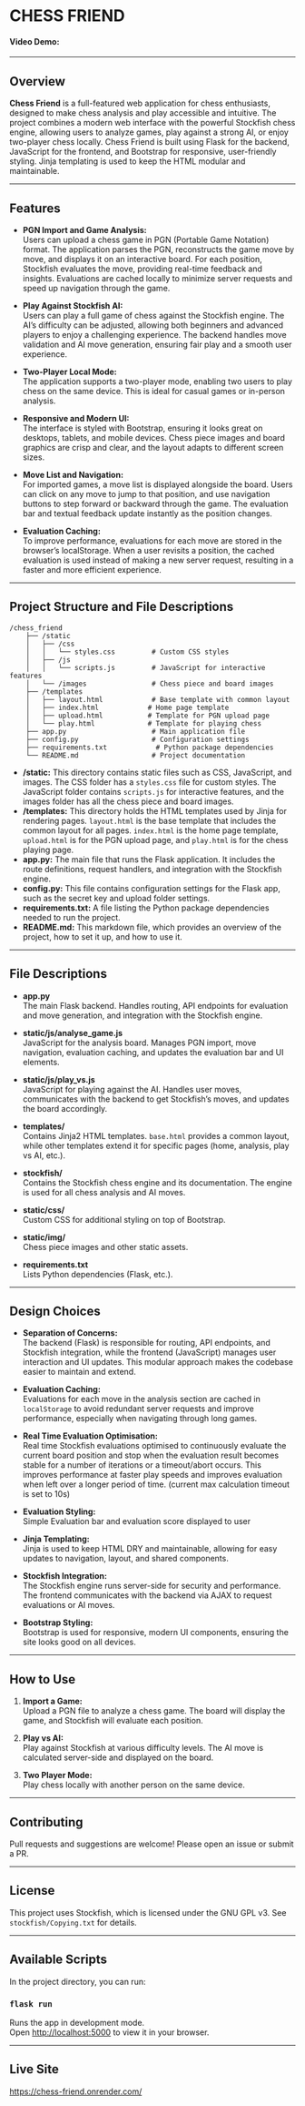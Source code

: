 # CHESS FRIEND

#### Video Demo:  <URL HERE>

---

## Overview

**Chess Friend** is a full-featured web application for chess enthusiasts, designed to make chess analysis and play accessible and intuitive. The project combines a modern web interface with the powerful Stockfish chess engine, allowing users to analyze games, play against a strong AI, or enjoy two-player chess locally. Chess Friend is built using Flask for the backend, JavaScript for the frontend, and Bootstrap for responsive, user-friendly styling. Jinja templating is used to keep the HTML modular and maintainable.

---

## Features

- **PGN Import and Game Analysis:**  
  Users can upload a chess game in PGN (Portable Game Notation) format. The application parses the PGN, reconstructs the game move by move, and displays it on an interactive board. For each position, Stockfish evaluates the move, providing real-time feedback and insights. Evaluations are cached locally to minimize server requests and speed up navigation through the game.

- **Play Against Stockfish AI:**  
  Users can play a full game of chess against the Stockfish engine. The AI’s difficulty can be adjusted, allowing both beginners and advanced players to enjoy a challenging experience. The backend handles move validation and AI move generation, ensuring fair play and a smooth user experience.

- **Two-Player Local Mode:**  
  The application supports a two-player mode, enabling two users to play chess on the same device. This is ideal for casual games or in-person analysis.

- **Responsive and Modern UI:**  
  The interface is styled with Bootstrap, ensuring it looks great on desktops, tablets, and mobile devices. Chess piece images and board graphics are crisp and clear, and the layout adapts to different screen sizes.

- **Move List and Navigation:**  
  For imported games, a move list is displayed alongside the board. Users can click on any move to jump to that position, and use navigation buttons to step forward or backward through the game. The evaluation bar and textual feedback update instantly as the position changes.

- **Evaluation Caching:**  
  To improve performance, evaluations for each move are stored in the browser’s localStorage. When a user revisits a position, the cached evaluation is used instead of making a new server request, resulting in a faster and more efficient experience.

---

## Project Structure and File Descriptions

```
/chess_friend
    ├── /static
    │   ├── /css
    │   │   └── styles.css         # Custom CSS styles
    │   ├── /js
    │   │   └── scripts.js         # JavaScript for interactive features
    │   └── /images                # Chess piece and board images
    ├── /templates
    │   ├── layout.html            # Base template with common layout
    │   ├── index.html            # Home page template
    │   ├── upload.html           # Template for PGN upload page
    │   └── play.html             # Template for playing chess
    ├── app.py                     # Main application file
    ├── config.py                  # Configuration settings
    ├── requirements.txt            # Python package dependencies
    └── README.md                  # Project documentation
```

- **/static:** This directory contains static files such as CSS, JavaScript, and images. The CSS folder has a `styles.css` file for custom styles. The JavaScript folder contains `scripts.js` for interactive features, and the images folder has all the chess piece and board images.
- **/templates:** This directory holds the HTML templates used by Jinja for rendering pages. `layout.html` is the base template that includes the common layout for all pages. `index.html` is the home page template, `upload.html` is for the PGN upload page, and `play.html` is for the chess playing page.
- **app.py:** The main file that runs the Flask application. It includes the route definitions, request handlers, and integration with the Stockfish engine.
- **config.py:** This file contains configuration settings for the Flask app, such as the secret key and upload folder settings.
- **requirements.txt:** A file listing the Python package dependencies needed to run the project.
- **README.md:** This markdown file, which provides an overview of the project, how to set it up, and how to use it.


---

## File Descriptions

- **app.py**  
  The main Flask backend. Handles routing, API endpoints for evaluation and move generation, and integration with the Stockfish engine.

- **static/js/analyse_game.js**  
  JavaScript for the analysis board. Manages PGN import, move navigation, evaluation caching, and updates the evaluation bar and UI elements.

- **static/js/play_vs.js**  
  JavaScript for playing against the AI. Handles user moves, communicates with the backend to get Stockfish’s moves, and updates the board accordingly.

- **templates/**  
  Contains Jinja2 HTML templates. `base.html` provides a common layout, while other templates extend it for specific pages (home, analysis, play vs AI, etc.).

- **stockfish/**  
  Contains the Stockfish chess engine and its documentation. The engine is used for all chess analysis and AI moves.

- **static/css/**  
  Custom CSS for additional styling on top of Bootstrap.

- **static/img/**  
  Chess piece images and other static assets.

- **requirements.txt**  
  Lists Python dependencies (Flask, etc.).

---

## Design Choices

- **Separation of Concerns:**  
  The backend (Flask) is responsible for routing, API endpoints, and Stockfish integration, while the frontend (JavaScript) manages user interaction and UI updates. This modular approach makes the codebase easier to maintain and extend.

- **Evaluation Caching:**  
  Evaluations for each move in the analysis section are cached in `localStorage` to avoid redundant server requests and improve performance, especially when navigating through long games.

- **Real Time Evaluation Optimisation:**  
  Real time Stockfish evaluations optimised to continuously evaluate the current board position and stop when the evaluation result becomes stable for a number of iterations or a timeout/abort occurs. This improves performance at faster play speeds and improves evaluation when left over a longer period of time. (current max calculation timeout is set to 10s)

- **Evaluation Styling:**  
  Simple Evaluation bar and evaluation score displayed to user
 
- **Jinja Templating:**  
  Jinja is used to keep HTML DRY and maintainable, allowing for easy updates to navigation, layout, and shared components.

- **Stockfish Integration:**  
  The Stockfish engine runs server-side for security and performance. The frontend communicates with the backend via AJAX to request evaluations or AI moves.

- **Bootstrap Styling:**  
  Bootstrap is used for responsive, modern UI components, ensuring the site looks good on all devices.

---

## How to Use

1. **Import a Game:**  
   Upload a PGN file to analyze a chess game. The board will display the game, and Stockfish will evaluate each position.

2. **Play vs AI:**  
   Play against Stockfish at various difficulty levels. The AI move is calculated server-side and displayed on the board.

3. **Two Player Mode:**  
   Play chess locally with another person on the same device.

---

## Contributing

Pull requests and suggestions are welcome! Please open an issue or submit a PR.

---

## License

This project uses Stockfish, which is licensed under the GNU GPL v3. See `stockfish/Copying.txt` for details.

---

## Available Scripts

In the project directory, you can run:    

### `flask run` 

Runs the app in development mode.  
Open [http://localhost:5000](http://localhost:5000) to view it in your browser.

---

## Live Site 
https://chess-friend.onrender.com/